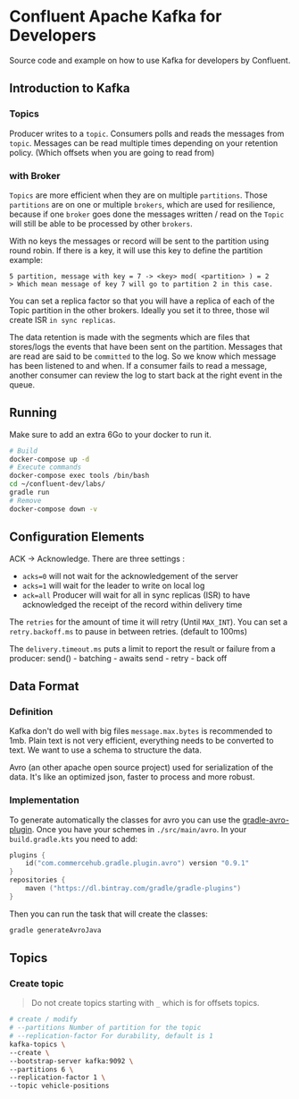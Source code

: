 # Confluent Apache Kafka for Developers

Source code and example on how to use Kafka for developers by Confluent.

## Introduction to Kafka

### Topics

Producer writes to a `topic`.
Consumers polls and reads the messages from `topic`.
Messages can be read multiple times depending on your retention policy. (Which offsets when you are going to read from) 


### with Broker

`Topics` are more efficient when they are on multiple `partitions`. 
Those `partitions` are on one or multiple `brokers`, which are used for resilience, because if one `broker` goes done the messages
written / read on the `Topic` will still be able to be processed by other `brokers`.

With no keys the messages or record will be sent to the partition using round robin. If there is a key, 
it will use this key to define the partition example:
```
5 partition, message with key = 7 -> <key> mod( <partition> ) = 2 
> Which mean message of key 7 will go to partition 2 in this case.
```

You can set a replica factor so that you will have a replica of each of the Topic partition in the other brokers.
Ideally you set it to three, those wil create ISR `in sync replicas`.

The data retention is made with the segments which are files that stores/logs the events that have been sent on the partition.
Messages that are read are said to be `committed` to the log. So we know which message has been listened to and when.
If a consumer fails to read a message, another consumer can review the log to start back at the right event in the queue.



## Running

Make sure to add an extra 6Go to your docker to run it.

```bash
# Build
docker-compose up -d
# Execute commands
docker-compose exec tools /bin/bash
cd ~/confluent-dev/labs/
gradle run
# Remove
docker-compose down -v
```

## Configuration Elements

ACK -> Acknowledge. There are three settings :
  - `acks=0` will not wait for the acknowledgement of the server
  - `acks=1` will wait for the leader to write on local log
  - `ack=all` Producer will wait for all in sync replicas (ISR) to have acknowledged the receipt of the record within delivery time

The `retries` for the amount of time it will retry (Until `MAX_INT`).
You can set a `retry.backoff.ms` to pause in between retries. (default to 100ms)    

The `delivery.timeout.ms` puts a limit to report the result or failure from a producer:
send() - batching - awaits send - retry - back off 


## Data Format
### Definition
Kafka don't do well with big files `message.max.bytes` is recommended to 1mb.
Plain text is not very efficient, everything needs to be converted to text.
We want to use a schema to structure the data.

Avro (an other apache open source project) used for serialization of the data.
It's like an optimized json, faster to process and more robust.

### Implementation
To generate automatically the classes for avro you can use the [gradle-avro-plugin](https://github.com/davidmc24/gradle-avro-plugin).
Once you have your schemes in `./src/main/avro`. 
In your `build.gradle.kts` you need to add:
```kotlin
plugins {
    id("com.commercehub.gradle.plugin.avro") version "0.9.1"
}
repositories {
    maven ("https://dl.bintray.com/gradle/gradle-plugins")
}
```

Then you can run the task that will create the classes:
```bash
gradle generateAvroJava
```


## Topics

### Create topic

> Do not create topics starting with `_` which is for offsets topics.

```bash
# create / modify
# --partitions Number of partition for the topic
# --replication-factor For durability, default is 1
kafka-topics \
--create \
--bootstrap-server kafka:9092 \
--partitions 6 \
--replication-factor 1 \
--topic vehicle-positions
```